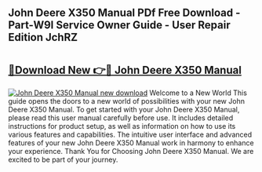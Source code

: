 ## John Deere X350 Manual PDf Free Download - Part-W9I Service Owner Guide - User Repair Edition JchRZ

# <h2><a href="http://bc19292.oget.top/?id=John+Deere+X350+Manual">🔗Download New 👉🔴 John Deere X350 Manual</a></h2>

[![John Deere X350 Manual new download](https://i.imgur.com/5g1atiW.png)](http://bc19292.oget.top/?id=John+Deere+X350+Manual)
Welcome to a New World This guide opens the doors to a new world of possibilities with your new John Deere X350 Manual. To get started with your John Deere X350 Manual, please read this user manual carefully before use. It includes detailed instructions for product setup, as well as information on how to use its various features and capabilities. The intuitive user interface and advanced features of your new John Deere X350 Manual work in harmony to enhance your experience. Thank You for Choosing John Deere X350 Manual. We are excited to be part of your journey.
